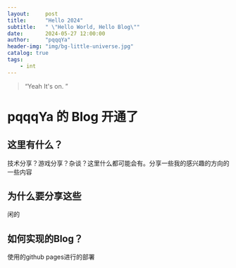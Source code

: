 ```yaml
---
layout:     post
title:      "Hello 2024"
subtitle:   " \"Hello World, Hello Blog\""
date:       2024-05-27 12:00:00
author:     "pqqqYa"
header-img: "img/bg-little-universe.jpg"
catalog: true
tags:
    - int
---
```


> “Yeah It's on. ”



# pqqqYa 的 Blog 开通了

## 这里有什么？
技术分享？游戏分享？杂谈？这里什么都可能会有。分享一些我的感兴趣的方向的一些内容

## 为什么要分享这些
闲的

## 如何实现的Blog？
使用的github pages进行的部署



